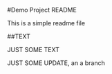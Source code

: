 #Demo Project README

This is a simple readme file

##TEXT

JUST SOME TEXT

JUST SOME UPDATE, an a branch